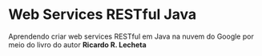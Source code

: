 # Web Services RESTful Java

Aprendendo criar web services RESTful em Java na nuvem do Google por meio do livro do autor **Ricardo R. Lecheta**
